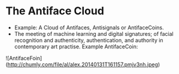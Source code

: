 The Antiface Cloud
==================
* Example: A Cloud of Antifaces, Antisignals or AntifaceCoins.
* The meeting of machine learning and digital signatures; of facial recognition and authenticity, authentication, and authority in contemporary art practise. Example AntifaceCoin:

![AntifaceFoin] (http://chumly.com/file/al/alex.20140131T161157.pmjv3nh.jpeg)
